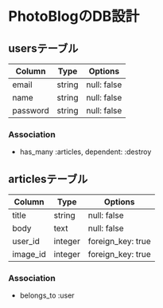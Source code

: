 # PhotoBlogのDB設計

## usersテーブル
|Column|Type|Options|
|------|----|-------|
|email|string|null: false|
|name|string|null: false|
|password|string|null: false|
### Association
- has_many :articles, dependent: :destroy

## articlesテーブル
|Column|Type|Options|
|------|----|-------|
|title|string|null: false|
|body|text|null: false|
|user_id|integer|foreign_key: true|
|image_id|integer|foreign_key: true|
### Association
- belongs_to :user
